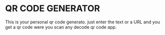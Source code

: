 # QR CODE GENERATOR 
This is your personal qr code generato. just enter the text or a URL and you get a qr code were you scan any decode qr code app.
